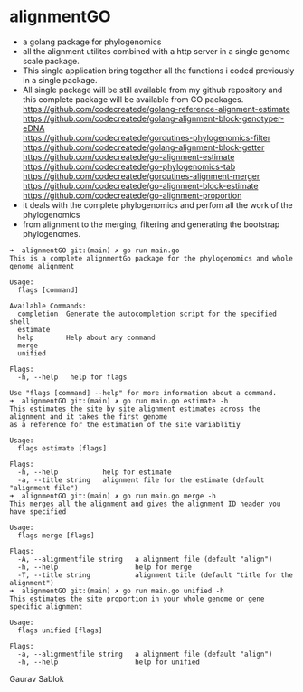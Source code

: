 # alignmentGO 
- a golang package for phylogenomics
- all the alignment utilites combined with a http server in a single genome scale package.
- This single application bring together all the functions i coded previously in a single package.
- All single package will be still available from my github repository and this complete package will be available from GO packages. \
  https://github.com/codecreatede/golang-reference-alignment-estimate \
  https://github.com/codecreatede/golang-alignment-block-genotyper-eDNA \
  https://github.com/codecreatede/goroutines-phylogenomics-filter \
  https://github.com/codecreatede/golang-alignment-block-getter \
  https://github.com/codecreatede/go-alignment-estimate \
  https://github.com/codecreatede/go-phylogenomics-tab \
  https://github.com/codecreatede/goroutines-alignment-merger \
  https://github.com/codecreatede/go-alignment-block-estimate \
  https://github.com/codecreatede/go-alignment-proportion 
- it deals with the complete phylogenomics and perfom all the work of the phylogenomics
- from alignment to the merging, filtering and generating the bootstrap phylogenomes.
```
➜  alignmentGO git:(main) ✗ go run main.go
This is a complete alignmentGo package for the phylogenomics and whole genome alignment

Usage:
  flags [command]

Available Commands:
  completion  Generate the autocompletion script for the specified shell
  estimate
  help        Help about any command
  merge
  unified

Flags:
  -h, --help   help for flags

Use "flags [command] --help" for more information about a command.
➜  alignmentGO git:(main) ✗ go run main.go estimate -h
This estimates the site by site alignment estimates across the alignment and it takes the first genome 
as a reference for the estimation of the site variablitiy

Usage:
  flags estimate [flags]

Flags:
  -h, --help           help for estimate
  -a, --title string   alignment file for the estimate (default "alignment file")
➜  alignmentGO git:(main) ✗ go run main.go merge -h
This merges all the alignment and gives the alignment ID header you have specified

Usage:
  flags merge [flags]

Flags:
  -A, --alignmentfile string   a alignment file (default "align")
  -h, --help                   help for merge
  -T, --title string           alignment title (default "title for the alignment")
➜  alignmentGO git:(main) ✗ go run main.go unified -h
This estimates the site proportion in your whole genome or gene specific alignment

Usage:
  flags unified [flags]

Flags:
  -a, --alignmentfile string   a alignment file (default "align")
  -h, --help                   help for unified
```

Gaurav Sablok
